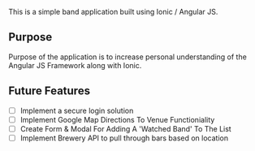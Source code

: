 This is a simple band application built using Ionic / Angular JS. 


## Purpose
Purpose of the application is to increase personal understanding of the Angular JS Framework along with Ionic. 

## Future Features

- [ ] Implement a secure login solution 
- [ ] Implement Google Map Directions To Venue Functioniality 
- [ ] Create Form & Modal For Adding A 'Watched Band' To The List 
- [ ] Implement Brewery API to pull through bars based on location 
